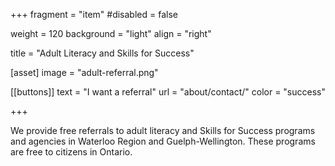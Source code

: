 +++
fragment = "item"
#disabled = false

weight = 120
background = "light"
align = "right"

title = "Adult Literacy and Skills for Success"

[asset]
  image = "adult-referral.png"

[[buttons]]
  text = "I want a referral"
  url = "about/contact/"
  color = "success"
  
+++

We provide free referrals to adult literacy and Skills for Success programs and agencies in Waterloo Region and Guelph-Wellington.  These programs are free to citizens in Ontario.
